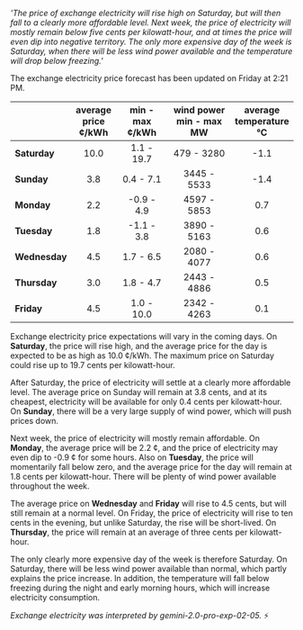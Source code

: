 *'The price of exchange electricity will rise high on Saturday, but will then fall to a clearly more affordable level. Next week, the price of electricity will mostly remain below five cents per kilowatt-hour, and at times the price will even dip into negative territory. The only more expensive day of the week is Saturday, when there will be less wind power available and the temperature will drop below freezing.'*

The exchange electricity price forecast has been updated on Friday at 2:21 PM.

|    | average<br>price<br>¢/kWh | min - max<br>¢/kWh | wind power<br>min - max<br>MW | average<br>temperature<br>°C |
|:---|:---:|:---:|:---:|:---:|
| **Saturday**  | 10.0 | 1.1 - 19.7  | 479 - 3280  | -1.1  |
| **Sunday**  | 3.8  | 0.4 - 7.1   | 3445 - 5533 | -1.4  |
| **Monday** | 2.2  | -0.9 - 4.9  | 4597 - 5853 | 0.7   |
| **Tuesday**   | 1.8  | -1.1 - 3.8  | 3890 - 5163 | 0.6   |
| **Wednesday**| 4.5  | 1.7 - 6.5   | 2080 - 4077 | 0.6   |
| **Thursday**  | 3.0  | 1.8 - 4.7   | 2443 - 4886 | 0.5   |
| **Friday**  | 4.5  | 1.0 - 10.0  | 2342 - 4263 | 0.1   |

Exchange electricity price expectations will vary in the coming days. On **Saturday**, the price will rise high, and the average price for the day is expected to be as high as 10.0 ¢/kWh. The maximum price on Saturday could rise up to 19.7 cents per kilowatt-hour.

After Saturday, the price of electricity will settle at a clearly more affordable level. The average price on Sunday will remain at 3.8 cents, and at its cheapest, electricity will be available for only 0.4 cents per kilowatt-hour. On **Sunday**, there will be a very large supply of wind power, which will push prices down.

Next week, the price of electricity will mostly remain affordable. On **Monday**, the average price will be 2.2 ¢, and the price of electricity may even dip to -0.9 ¢ for some hours. Also on **Tuesday**, the price will momentarily fall below zero, and the average price for the day will remain at 1.8 cents per kilowatt-hour. There will be plenty of wind power available throughout the week.

The average price on **Wednesday** and **Friday** will rise to 4.5 cents, but will still remain at a normal level. On Friday, the price of electricity will rise to ten cents in the evening, but unlike Saturday, the rise will be short-lived. On **Thursday**, the price will remain at an average of three cents per kilowatt-hour.

The only clearly more expensive day of the week is therefore Saturday. On Saturday, there will be less wind power available than normal, which partly explains the price increase. In addition, the temperature will fall below freezing during the night and early morning hours, which will increase electricity consumption.

*Exchange electricity was interpreted by gemini-2.0-pro-exp-02-05.* ⚡

